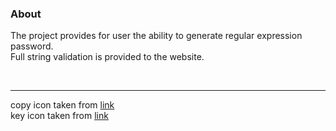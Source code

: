 ### **About**

The project provides for user the ability to generate regular expression password. <br/>
Full string validation is provided to the website.

<br/>

---

copy icon taken from [link](https://www.flaticon.com) <br/>
key icon taken from [link](http://www.pngall.com)